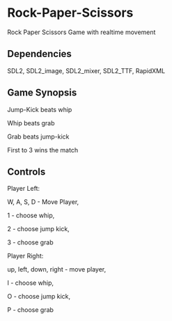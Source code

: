 # Rock-Paper-Scissors
Rock Paper Scissors Game with realtime movement

Dependencies
-------------------
SDL2, SDL2_image, SDL2_mixer, SDL2_TTF, RapidXML


Game Synopsis
------------------
Jump-Kick beats whip

Whip beats grab

Grab beats jump-kick


First to 3 wins the match


Controls
-------------------

Player Left:


W, A, S, D - Move Player,

1 - choose whip,

2 - choose jump kick,
 
3 - choose grab 

Player Right: 


up, left, down, right - move player, 

I - choose whip,

O - choose jump kick,

P - choose grab
